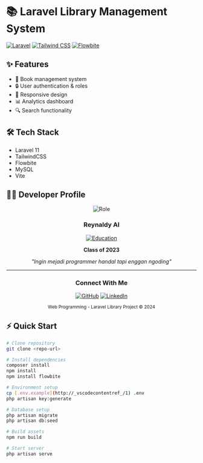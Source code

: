 # 📚 Laravel Library Management System

[![Laravel](https://img.shields.io/badge/Laravel-v11.x-FF2D20?style=for-the-badge&logo=laravel)](https://laravel.com)
[![Tailwind CSS](https://img.shields.io/badge/Tailwind-v3.x-38B2AC?style=for-the-badge&logo=tailwind-css)](https://tailwindcss.com)
[![Flowbite](https://img.shields.io/badge/Flowbite-v1.x-4f46e5?style=for-the-badge)](https://flowbite.com)

## ✨ Features
- 📖 Book management system
- 🔒 User authentication & roles
- 📱 Responsive design
- 📊 Analytics dashboard
- 🔍 Search functionality

## 🛠️ Tech Stack
- Laravel 11
- TailwindCSS
- Flowbite
- MySQL
- Vite

## 👨‍💻 Developer Profile

<div align="center">
  <img src="https://img.shields.io/badge/Role-Full%20Stack%20Developer-blue?style=for-the-badge" alt="Role"/>
  
  ### Reynaldy Al
  
  [![Education](https://img.shields.io/badge/Information%20System-University%20of%20Hasanuddin-orange?style=flat-square&logo=graduation-cap)](https://unhas.ac.id)
  
  **Class of 2023**
  
  <p align="center">
    <i>"Ingin mejadi programmer handal tapi enggan ngoding"</i>
  </p>

  ---
  
  ### Connect With Me
  
  [![GitHub](https://img.shields.io/badge/GitHub-Profile-black?style=for-the-badge&logo=github)](https://github.com/reynaldyAl)
  [![LinkedIn](https://img.shields.io/badge/LinkedIn-Connect-blue?style=for-the-badge&logo=linkedin)](https://linkedin.com/in/yourusername)
  
  <sub>Web Programming - Laravel Library Project © 2024</sub>
</div>

## ⚡ Quick Start
```bash
# Clone repository
git clone <repo-url>

# Install dependencies
composer install
npm install
npm install flowbite

# Environment setup
cp [.env.example](http://_vscodecontentref_/1) .env
php artisan key:generate

# Database setup
php artisan migrate
php artisan db:seed

# Build assets
npm run build

# Start server
php artisan serve
